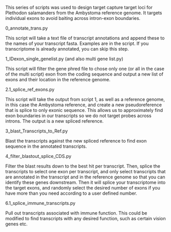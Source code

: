 This series of scripts was used to design target capture target loci for Plethodon salamanders from the Ambystoma reference genome. It targets individual exons to avoid baiting across intron-exon boundaries.

0_annotate_trans.py

This script will take a text file of transcript annotations and append these to the names of your transcript fasta. Examples are in the script. If you transcriptome is already annotated, you can skip this step.

1_IDexon_single_genelist.py (and also multi gene list.py)

This script will filter the gene phred file to chose only one (or all in the case of the multi script) exon from the coding sequence and output a new list of exons and their location in the reference genome.

2.1_splice_ref_exons.py

This script will take the output from script 1, as well as a reference genome, in this case the Ambystoma reference, and create a new pseudoreference that is splice to only exonic sequence. This allows us to approximately find exon boundaries in our transcripts so we do not target probes across introns. The output is a new spliced reference. 

3_blast_Transcripts_to_Ref.py

Blast the transcripts against the new spliced reference to find exon sequence in the annotated transcripts.

4_filter_blastout_splice_CDS.py

Filter the blast results down to the best hit per transcript. Then, splice the transcripts to select one exon per transcript, and only select transcripts that are annotated in the transcript and in the reference genome so that you can identify these genes downstream. Then it will splice your transcriptome into the target exons, and randomly select the desired number of exons if you have more than you need according to a user defined number. 

6.1_splice_immune_transcripts.py

Pull out transcripts associated with immune function. This could be modified to find transcripts with any desired function, such as certain vision genes etc. 


